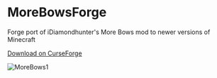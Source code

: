 # MoreBowsForge
Forge port of iDiamondhunter's More Bows mod to newer versions of Minecraft

[Download on CurseForge](https://www.curseforge.com/minecraft/mc-mods/more-bows-forge)

![MoreBows1](https://user-images.githubusercontent.com/31541291/232840426-c739ed84-5590-4a88-bd11-32b7dce86066.png)
